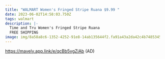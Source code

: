 ```yaml
---
title: "WALMART Women's Fringed Stripe Ruana $9.99 "
date: 2023-06-02T14:58:03.750Z
tags: walmart
description: |-
  Time and Tru Women's Fringed Stripe Ruana 
  FREE SHIPPING 
image: img/8a58a8c6-1352-4252-91e8-14ab135644f2.fa91a43a2da42c4b74853453d4072f46.webp
---
```

https://mavely.app.link/e/qcBb5vgZiAb (AD)